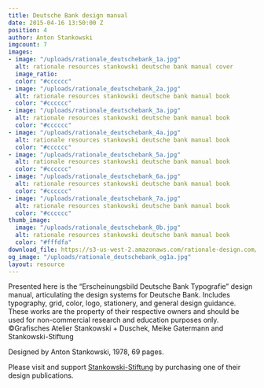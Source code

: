 ```yaml
---
title: Deutsche Bank design manual
date: 2015-04-16 13:50:00 Z
position: 4
author: Anton Stankowski
imgcount: 7
images:
- image: "/uploads/rationale_deutschebank_1a.jpg"
  alt: rationale resources stankowski deutsche bank manual cover
  image_ratio: 
  color: "#cccccc"
- image: "/uploads/rationale_deutschebank_2a.jpg"
  alt: rationale resources stankowski deutsche bank manual book
  color: "#cccccc"
- image: "/uploads/rationale_deutschebank_3a.jpg"
  alt: rationale resources stankowski deutsche bank manual book
  color: "#cccccc"
- image: "/uploads/rationale_deutschebank_4a.jpg"
  alt: rationale resources stankowski deutsche bank manual book
  color: "#cccccc"
- image: "/uploads/rationale_deutschebank_5a.jpg"
  alt: rationale resources stankowski deutsche bank manual book
  color: "#cccccc"
- image: "/uploads/rationale_deutschebank_6a.jpg"
  alt: rationale resources stankowski deutsche bank manual book
  color: "#cccccc"
- image: "/uploads/rationale_deutschebank_7a.jpg"
  alt: rationale resources stankowski deutsche bank manual book
  color: "#cccccc"
thumb_image:
  image: "/uploads/rationale_deutschebank_0b.jpg"
  alt: rationale resources stankowski deutsche bank manual book
  color: "#fffdfa"
download_file: https://s3-us-west-2.amazonaws.com/rationale-design.com/resources/files/Stankowski_DeutscheBank_Design_Manual.pdf
og_image: "/uploads/rationale_deutschebank_og1a.jpg"
layout: resource
---
```


Presented here is the “Erscheinungsbild Deutsche Bank Typografie” design manual, articulating the design systems for Deutsche Bank. Includes typography, grid, color, logo, stationery, and general design guidance. These works are the property of their respective owners and should be used for non-commercial research and education purposes only. ©Grafisches Atelier Stankowski + Duschek, Meike Gatermann and Stankowski-Stiftung

Designed by Anton Stankowski, 1978, 69 pages.

Please visit and support [Stankowski-Stiftung](http://www.stankowski-stiftung.de/english/index_eng.html) by purchasing one of their design publications. 